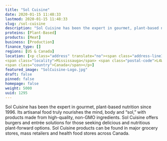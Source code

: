 ```yaml
---
title: "Sol Cuisine"
date: 2020-01-15 11:48:33
lastmod: 2020-01-15 11:48:33
slug: /sol-cuisine
description: "Sol Cuisine has been the expert in gourmet, plant-based nutrition since 1996. Its artisanal food truly nourishes the mind, body and “sol,” with products made from high-quality, non-GMO ingredients. Sol Cuisine offers burgers and entrée solutions for those seeking delicious and nutritious plant-forward options. Sol Cuisine products can be found in major grocery stores, mass retailers and health food stores across Canada."
proteins: [Plant-Based]
products: [Meat]
business: [Production]
finance_type: []
regions: [US & Canada]
location: [<p class="address" translate="no"><span class="address-line1">Fewster Drive</span><br>
<span class="locality">Mississauga</span> <span class="postal-code">L4W 1A2</span><br>
<span class="country">Canada</span></p>]
featured_image: "SolCuisine-Logo.jpg"
draft: false
pinned: false
homepage: false
weight: 5000
uuid: 1295
---
```

<p>Sol Cuisine has been the expert in gourmet, plant-based nutrition since 1996. Its artisanal food truly nourishes the mind, body and “sol,” with products made from high-quality, non-GMO ingredients. Sol Cuisine offers burgers and entrée solutions for those seeking delicious and nutritious plant-forward options. Sol Cuisine products can be found in major grocery stores, mass retailers and health food stores across Canada.</p>
